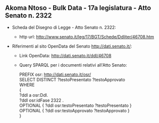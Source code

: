 ## Akoma Ntoso - Bulk Data - 17a legislatura - Atto Senato n. 2322 ##

* Scheda del Disegno di Legge - Atto Senato n. 2322:
	* http url: http://www.senato.it/leg/17/BGT/Schede/Ddliter/46708.htm

* Riferimenti al sito OpenData del Senato http://dati.senato.it/:
	* Link OpenData: http://dati.senato.it/ddl/46708
	* Query SPARQL per i documenti relativi all'Atto Senato:

        PREFIX osr: <http://dati.senato.it/osr/>  
		SELECT DISTINCT ?testoPresentato ?testoApprovato  
		WHERE  
		{  
		    ?ddl a osr:Ddl.  
		    ?ddl osr:idFase 2322 .  
		    OPTIONAL { ?ddl osr:testoPresentato ?testoPresentato }  
		    OPTIONAL { ?ddl osr:testoApprovato ?testoApprovato }  
		}
		